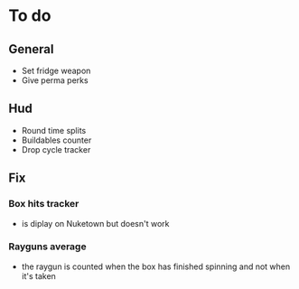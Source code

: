 # **To do**

## **General**

- Set fridge weapon
- Give perma perks

## **Hud**

- Round time splits
- Buildables counter
- Drop cycle tracker

## **Fix**

### Box hits tracker

- is diplay on Nuketown but doesn't work

### Rayguns average

- the raygun is counted when the box has finished spinning and not when it's taken